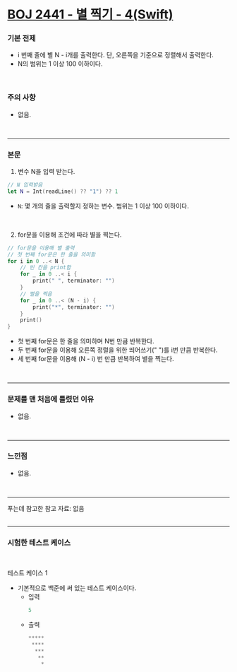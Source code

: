 # [BOJ 2441 - 별 찍기 - 4(Swift)](https://www.acmicpc.net/problem/2441)

### 기본 전제<br/>
 - i 번째 줄에 별 N - i개를 출력한다. 단, 오른쪽을 기준으로 정렬해서 출력한다.<br/>
 - N의 범위는 1 이상 100 이하이다.<br/>
<br/>

### 주의 사항<br/>
 - 없음.
<br/>

---
### 본문<br/>

1. 변수 N을 입력 받는다.<br/>
```Swift
// N 입력받음
let N = Int(readLine() ?? "1") ?? 1
```
 - `N`: 몇 개의 줄을 출력할지 정하는 변수. 범위는 1 이상 100 이하이다.<br/>
 <br/>

2. for문을 이용해 조건에 따라 별을 찍는다.<br/>
```Swift
// for문을 이용해 별 출력
// 첫 번째 for문은 한 줄을 의미함
for i in 0 ..< N {
    // 빈 칸을 print함
    for _ in 0 ..< i {
        print(" ", terminator: "")
    }
    // 별을 찍음
    for _ in 0 ..< (N - i) {
        print("*", terminator: "")
    }
    print()
}
```
 - 첫 번째 for문은 한 줄을 의미하며 N번 만큼 반복한다.<br/>
 - 두 번째 for문을 이용해 오른쪽 정렬을 위한 띄어쓰기(" ")를 i번 만큼 반복한다.<br/>
 - 세 번째 for문을 이용해 (N - i) 번 만큼 반복하여 별을 찍는다.<br/>
<br/>

---
### 문제를 맨 처음에 틀렸던 이유<br/>
- 없음.<br/>
<br/>

---
### 느낀점<br/>
- 없음.<br/>
<br/>

--- 
푸는데 참고한 참고 자료: 없음<br/>
<br/>

---
### 시험한 테스트 케이스
<br/>

테스트 케이스 1<br/>
- 기본적으로 백준에 써 있는 테스트 케이스이다.<br/>
    - 입력
        ```Swift
        5
        ```
    - 출력
        ```Swift
        *****
         ****
          ***
           **
            *
        ```
<br/>
